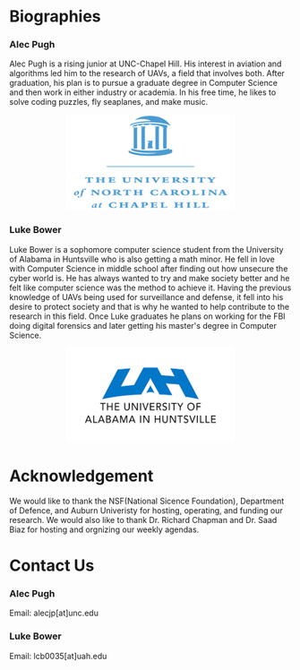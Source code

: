 # Biographies


### Alec Pugh

Alec Pugh is a rising junior at UNC-Chapel Hill. His interest in aviation and algorithms led him to the research of UAVs, a field that involves both. After graduation, his plan is to pursue a graduate degree in Computer Science and then work in either industry or academia. In his free time, he likes to solve coding puzzles, fly seaplanes, and make music. 

<p align="center">
  <img src="Images/NC_Chapel_Hill_logo.png" width="300" height="170" >
</p>

### Luke Bower

Luke Bower is a sophomore computer science student from the University of Alabama in Huntsville who is also getting a math minor. He fell in love with Computer Science in middle school after finding out how unsecure the cyber world is. He has always wanted to try and make society better and he felt like computer science was the method to achieve it. Having the previous knowledge of UAVs being used for surveillance and defense, it fell into his desire to protect society and that is why he wanted to help contribute to the research in this field. Once Luke graduates he plans on working for the FBI doing digital forensics and later getting his master's degree in Computer Science.   

<p align="center">
  <img src="Images/UAH_logo.png" width="300" height="170" >
</p>

# Acknowledgement
We would like to thank the NSF(National Sicence Foundation), Department of Defence, and Auburn Univeristy for hosting, operating, and funding our research. We would also like to thank Dr. Richard Chapman and Dr. Saad Biaz for hosting and orgnizing our weekly agendas.

# Contact Us

### Alec Pugh
Email: alecjp[at]unc.edu

### Luke Bower
Email: lcb0035[at]uah.edu
